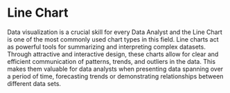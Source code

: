 # Line Chart 

Data visualization is a crucial skill for every Data Analyst and the Line Chart is one of the most commonly used chart types in this field. Line charts act as powerful tools for summarizing and interpreting complex datasets. Through attractive and interactive design, these charts allow for clear and efficient communication of patterns, trends, and outliers in the data. This makes them valuable for data analysts when presenting data spanning over a period of time, forecasting trends or demonstrating relationships between different data sets.